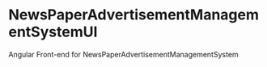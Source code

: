 # NewsPaperAdvertisementManagementSystemUI
Angular Front-end for NewsPaperAdvertisementManagementSystem
